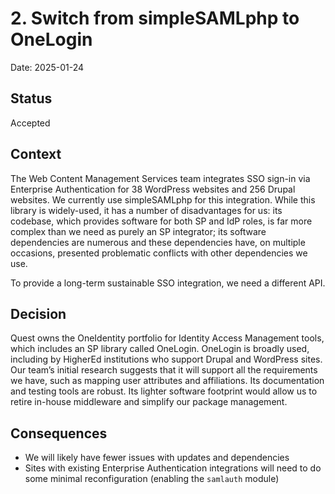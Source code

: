# 2. Switch from simpleSAMLphp to OneLogin

Date: 2025-01-24

## Status

Accepted

## Context

The Web Content Management Services team integrates SSO sign-in via Enterprise Authentication for 38 WordPress websites and 256 Drupal
websites. We currently use simpleSAMLphp for this integration. While this library is widely-used, it has a number of disadvantages for us: its
codebase, which provides software for both SP and IdP roles, is far more complex than we need as purely an SP integrator; its software
dependencies are numerous and these dependencies have, on multiple occasions, presented problematic conflicts with other dependencies we
use.

To provide a long-term sustainable SSO integration, we need a different API.

## Decision

Quest owns the OneIdentity portfolio for Identity Access Management tools, which includes an SP library called OneLogin. OneLogin is broadly
used, including by HigherEd institutions who support Drupal and WordPress sites. Our team’s initial research suggests that it will support all the requirements we have, such as mapping user attributes and affiliations. Its documentation and testing tools are robust. Its lighter software footprint would allow us to retire in-house middleware and simplify our package management.

## Consequences

- We will likely have fewer issues with updates and dependencies
- Sites with existing Enterprise Authentication integrations will need to do some minimal reconfiguration (enabling the `samlauth` module)

